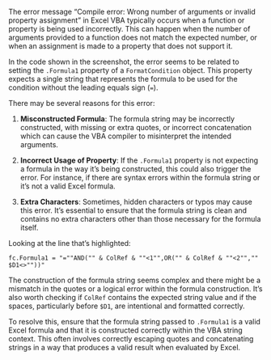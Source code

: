 <p>The error message “Compile error: Wrong number of arguments or invalid property assignment” in Excel VBA typically occurs when a function or property is being used incorrectly. This can happen when the number of arguments provided to a function does not match the expected number, or when an assignment is made to a property that does not support it.</p>
<p>In the code shown in the screenshot, the error seems to be related to setting the <code>.Formula1</code> property of a <code>FormatCondition</code> object. This property expects a single string that represents the formula to be used for the condition without the leading equals sign (<code>=</code>).</p>
<p>There may be several reasons for this error:</p>
<ol>
<li>
<p><strong>Misconstructed Formula</strong>: The formula string may be incorrectly constructed, with missing or extra quotes, or incorrect concatenation which can cause the VBA compiler to misinterpret the intended arguments.</p>
</li>
<li>
<p><strong>Incorrect Usage of Property</strong>: If the <code>.Formula1</code> property is not expecting a formula in the way it’s being constructed, this could also trigger the error. For instance, if there are syntax errors within the formula string or it’s not a valid Excel formula.</p>
</li>
<li>
<p><strong>Extra Characters</strong>: Sometimes, hidden characters or typos may cause this error. It’s essential to ensure that the formula string is clean and contains no extra characters other than those necessary for the formula itself.</p>
</li>
</ol>
<p>Looking at the line that’s highlighted:</p>
<pre class=" language-vba"><code class="prism  language-vba">fc.Formula1 = "=""AND("" &amp; ColRef &amp; ""&lt;1"",OR("" &amp; ColRef &amp; ""&lt;2"","" $D1&lt;&gt;""))"
</code></pre>
<p>The construction of the formula string seems complex and there might be a mismatch in the quotes or a logical error within the formula construction. It’s also worth checking if <code>ColRef</code> contains the expected string value and if the spaces, particularly before <code>$D1</code>, are intentional and formatted correctly.</p>
<p>To resolve this, ensure that the formula string passed to <code>.Formula1</code> is a valid Excel formula and that it is constructed correctly within the VBA string context. This often involves correctly escaping quotes and concatenating strings in a way that produces a valid result when evaluated by Excel.</p>


